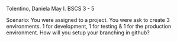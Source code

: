 Tolentino, Daniela May I.
BSCS 3 - 5

Scenario:
You were assigned to a project. You were ask to create 3 environments. 1 for development, 1 for testing & 1 for the production environment. 
How will you setup your branching in github? 

